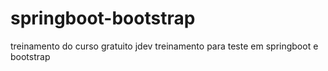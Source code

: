 # springboot-bootstrap
treinamento do curso gratuito jdev treinamento para teste em springboot e bootstrap
